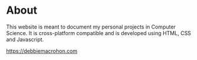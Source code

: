 # About

This website is meant to document my personal projects in Computer Science. 
It is cross-platform compatible and is developed using HTML, CSS and Javascript.

https://debbiemacrohon.com


